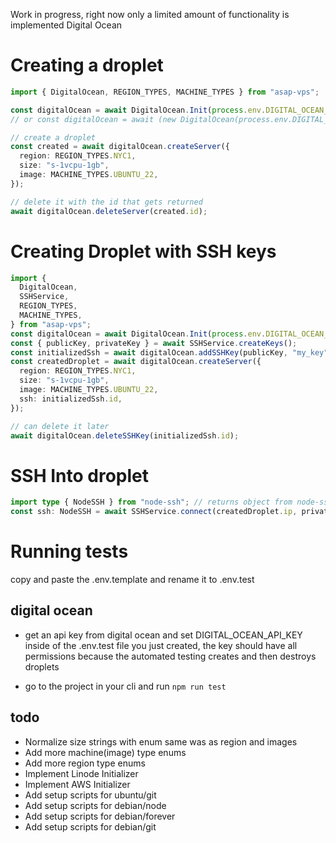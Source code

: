 Work in progress, right now only a limited amount of functionality is implemented Digital Ocean

# Creating a droplet

```typescript
import { DigitalOcean, REGION_TYPES, MACHINE_TYPES } from "asap-vps";

const digitalOcean = await DigitalOcean.Init(process.env.DIGITAL_OCEAN_API_KEY);
// or const digitalOcean = await (new DigitalOcean(process.env.DIGITAL_OCEAN_API_KEY)).init();

// create a droplet
const created = await digitalOcean.createServer({
  region: REGION_TYPES.NYC1,
  size: "s-1vcpu-1gb",
  image: MACHINE_TYPES.UBUNTU_22,
});

// delete it with the id that gets returned
await digitalOcean.deleteServer(created.id);
```

# Creating Droplet with SSH keys

```typescript
import {
  DigitalOcean,
  SSHService,
  REGION_TYPES,
  MACHINE_TYPES,
} from "asap-vps";
const digitalOcean = await DigitalOcean.Init(process.env.DIGITAL_OCEAN_API_KEY);
const { publicKey, privateKey } = await SSHService.createKeys();
const initializedSsh = await digitalOcean.addSSHKey(publicKey, "my_key");
const createdDroplet = await digitalOcean.createServer({
  region: REGION_TYPES.NYC1,
  size: "s-1vcpu-1gb",
  image: MACHINE_TYPES.UBUNTU_22,
  ssh: initializedSsh.id,
});

// can delete it later
await digitalOcean.deleteSSHKey(initializedSsh.id);
```

# SSH Into droplet

```typescript
import type { NodeSSH } from "node-ssh"; // returns object from node-ssh lib
const ssh: NodeSSH = await SSHService.connect(createdDroplet.ip, privateKey);
```

# Running tests 

copy and paste the .env.template and rename it to .env.test


## digital ocean

- get an api key from digital ocean and set DIGITAL_OCEAN_API_KEY inside of the .env.test file you just created, the key should have all permissions because the automated testing creates and then destroys droplets

- go to the project in your cli and run `npm run test`

## todo

- Normalize size strings with enum same was as region and images
- Add more machine(image) type enums
- Add more region type enums
- Implement Linode Initializer
- Implement AWS Initializer
- Add setup scripts for ubuntu/git
- Add setup scripts for debian/node
- Add setup scripts for debian/forever
- Add setup scripts for debian/git

